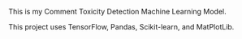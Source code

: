 This is my Comment Toxicity Detection Machine Learning Model.

This project uses TensorFlow, Pandas, Scikit-learn, and MatPlotLib.